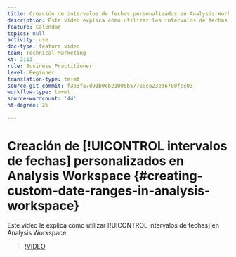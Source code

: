 ```yaml
---
title: Creación de intervalos de fechas personalizados en Analysis Workspace
description: Este vídeo explica cómo utilizar los intervalos de fechas en Analysis Workspace.
feature: Calendar
topics: null
activity: use
doc-type: feature video
team: Technical Marketing
kt: 2113
role: Business Practitioner
level: Beginner
translation-type: tm+mt
source-git-commit: f3b3fa7d91b0cb21005b57768ca23ed6700fcc03
workflow-type: tm+mt
source-wordcount: '44'
ht-degree: 2%

---
```



# Creación de [!UICONTROL intervalos de fechas] personalizados en Analysis Workspace {#creating-custom-date-ranges-in-analysis-workspace}

Este vídeo le explica cómo utilizar [!UICONTROL intervalos de fechas] en Analysis Workspace.

>[!VIDEO](https://video.tv.adobe.com/v/23975/?quality=12)
